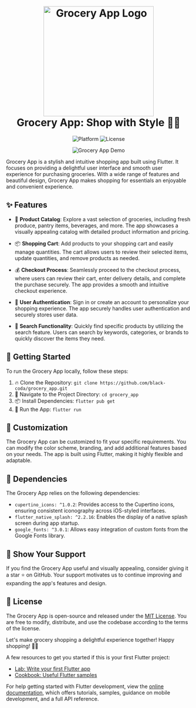 <h1 align="center">
  <img src="grocery_app_logo.png" alt="Grocery App Logo" width="300px">
  <br>
  Grocery App: Shop with Style 🛒✨
</h1>

<p align="center">
  <img src="https://img.shields.io/badge/platform-flutter-blue.svg" alt="Platform">
  <img src="https://img.shields.io/badge/license-MIT-green.svg" alt="License">
</p>

<p align="center">
  <img src="grocery_app_demo.gif" alt="Grocery App Demo">
</p>

Grocery App is a stylish and intuitive shopping app built using Flutter. It focuses on providing a delightful user interface and smooth user experience for purchasing groceries. With a wide range of features and beautiful design, Grocery App makes shopping for essentials an enjoyable and convenient experience.

## ✨ Features

- 🛒 **Product Catalog**: Explore a vast selection of groceries, including fresh produce, pantry items, beverages, and more. The app showcases a visually appealing catalog with detailed product information and pricing.

- 📦 **Shopping Cart**: Add products to your shopping cart and easily manage quantities. The cart allows users to review their selected items, update quantities, and remove products as needed.

- 💰 **Checkout Process**: Seamlessly proceed to the checkout process, where users can review their cart, enter delivery details, and complete the purchase securely. The app provides a smooth and intuitive checkout experience.

- 🌟 **User Authentication**: Sign in or create an account to personalize your shopping experience. The app securely handles user authentication and securely stores user data.

- 🎯 **Search Functionality**: Quickly find specific products by utilizing the search feature. Users can search by keywords, categories, or brands to quickly discover the items they need.

## 🚀 Getting Started

To run the Grocery App locally, follow these steps:

1. 🔥 Clone the Repository: `git clone https://github.com/black-coda/grocery_app.git`
2. 🚀 Navigate to the Project Directory: `cd grocery_app`
3. 📦 Install Dependencies: `flutter pub get`
4. 🚀 Run the App: `flutter run`

## 🎨 Customization

The Grocery App can be customized to fit your specific requirements. You can modify the color scheme, branding, and add additional features based on your needs. The app is built using Flutter, making it highly flexible and adaptable.

## 📄 Dependencies

The Grocery App relies on the following dependencies:

- `cupertino_icons: ^1.0.2`: Provides access to the Cupertino icons, ensuring consistent iconography across iOS-styled interfaces.
- `flutter_native_splash: ^2.2.16`: Enables the display of a native splash screen during app startup.
- `google_fonts: ^3.0.1`: Allows easy integration of custom fonts from the Google Fonts library.

## 🌟 Show Your Support

If you find the Grocery App useful and visually appealing, consider giving it a star ⭐️ on GitHub. Your support motivates us to continue improving and expanding the app's features and design.

## 📝 License

The Grocery App is open-source and released under the [MIT License](LICENSE). You are free to modify, distribute, and use the codebase according to the terms of the license.

Let's make grocery shopping a delightful experience together! Happy shopping! 🛒✨


A few resources to get you started if this is your first Flutter project:

- [Lab: Write your first Flutter app](https://docs.flutter.dev/get-started/codelab)
- [Cookbook: Useful Flutter samples](https://docs.flutter.dev/cookbook)

For help getting started with Flutter development, view the
[online documentation](https://docs.flutter.dev/), which offers tutorials,
samples, guidance on mobile development, and a full API reference.
